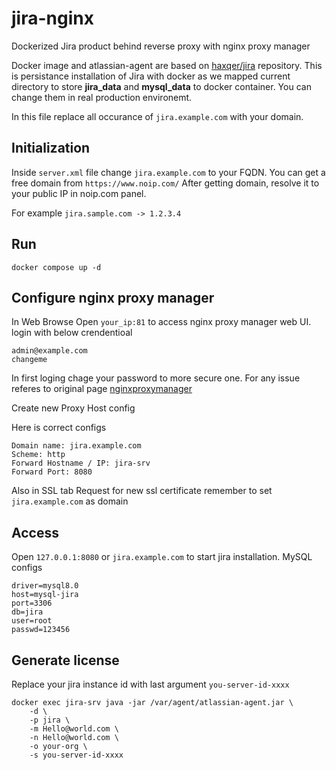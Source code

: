 # jira-nginx
Dockerized Jira product behind reverse proxy with nginx proxy manager

Docker image and atlassian-agent are based on [haxqer/jira](https://github.com/haxqer/jira) repository.
This is persistance installation of Jira with docker as we mapped current directory to store **jira_data** and **mysql_data** to docker container.
You can change them in real production environemt.

In this file replace all occurance of `jira.example.com` with your domain.

## Initialization

Inside `server.xml` file change `jira.example.com` to your FQDN.
You can get a free domain from `https://www.noip.com/`
After getting domain, resolve it to your public IP in noip.com panel.

For example `jira.sample.com -> 1.2.3.4`


## Run
```
docker compose up -d
```

## Configure nginx proxy manager
In Web Browse Open `your_ip:81` to access nginx proxy manager web UI.
login with below crendentioal
```
admin@example.com
changeme
```

In first loging chage your password to more secure one.
For any issue referes to original page
[nginxproxymanager](https://nginxproxymanager.com/setup/)

Create new Proxy Host config

Here is correct configs
```
Domain name: jira.example.com
Scheme: http
Forward Hostname / IP: jira-srv
Forward Port: 8080
```
Also in SSL tab
Request for new ssl certificate remember to set `jira.example.com` as domain


## Access
Open `127.0.0.1:8080` or `jira.example.com` to start jira installation.
MySQL configs
```
driver=mysql8.0
host=mysql-jira
port=3306
db=jira
user=root
passwd=123456
```

## Generate license
Replace your jira instance id with last argument `you-server-id-xxxx`

```
docker exec jira-srv java -jar /var/agent/atlassian-agent.jar \
    -d \
    -p jira \
    -m Hello@world.com \
    -n Hello@world.com \
    -o your-org \
    -s you-server-id-xxxx
```

